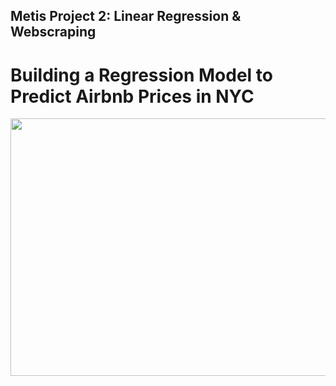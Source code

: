 ## Metis Project 2: Linear Regression & Webscraping

<p align="center">
<h1><b> Building a Regression Model to Predict Airbnb Prices in NYC </b></h1>
</p>

<p align="center">
  <img width="628" height="412" src="https://user-images.githubusercontent.com/87044440/128450067-78bcf016-e085-4c74-a819-d3cb6529be73.jpeg">
</p>


